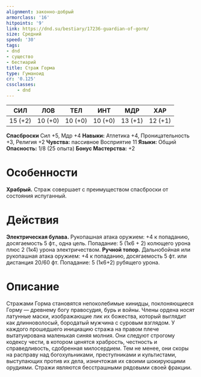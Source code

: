 ```yaml
---
alignment: законно-добрый
armorclass: '16'
hitpoints: '9'
link: https://dnd.su/bestiary/17236-guardian-of-gorm/
size: Средний
speed: '30'
tags:
- dnd
- существо
- бестиарий
title: Страж Горма
type: Гуманоид
cr: '0.125'
cssclasses:
    - dnd
---
```



| СИЛ | ЛОВ | ТЕЛ | ИНТ | МДР | ХАР |
|---|---|---|---|---|---|
| 15 (+2) | 10 (+0) | 10 (+0) | 10 (+0) | 13 (+1) | 12 (+1) |
**Спасброски** Сил +5, Мдр +4
**Навыки:** Атлетика +4, Проницательность +3, Религия +2
**Чувства:** пассивное Восприятие 11
**Языки:** Общий
**Опасность:** 1/8 (25 опыта)
**Бонус Мастерства:** +2


# Особенности
**Храбрый.** Страж совершает с преимуществом спасброски от состояния испуганный.


# Действия
**Электрическая булава.** Рукопашная атака оружием: +4 к попаданию, досягаемость 5 фт., одна цель. Попадание: 5 (1к6 + 2) колющего урона плюс 2 (1к4) урона электричеством.
**Ручной топор.** Дальнобойная или рукопашная атака оружием: +4 к попаданию, досягаемость 5 фт. или дистанция 20/60 фт. Попадание: 5 (1к6+2) рубящего урона.


# Описание
Стражами Горма становятся непоколебимые кинидцы, поклоняющиеся Горму — древнему богу правосудия, бурь и войны. Члены ордена носят латунные маски, изображающие лик их божества, который выглядит как длинноволосый, бородатый мужчина с суровым взглядом. У каждого прошедшего инициацию стража на правом плече вытатуирована маленькая синяя молния. Они следуют строгому кодексу чести, в котором ценятся храбрость, честность и справедливость, сдобренная милосердием. Тем не менее, они скоры на расправу над богохульниками, преступниками и культистами, выступающих против их дела, изничтожая их своими шокирующими орудиями. Стражи являются бесстрашными рядовыми своей фракции.